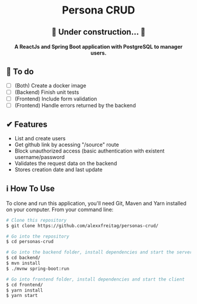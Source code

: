 <h1 align="center">
    Persona CRUD
</h1>

<h2 align="center">🚧 Under construction... 🚧</h2>

<h4 align="center">
  A ReactJs and Spring Boot application with PostgreSQL to manager users.
</h4>

## 🎯 To do
- [ ] (Both) Create a docker image
- [ ] (Backend) Finish unit tests
- [ ] (Frontend) Include form validation
- [ ] (Frontend) Handle errors returned by the backend

## ✔ Features
- List and create users
- Get github link by acessing "/source" route
- Block unauthorized access (basic authentication with existent username/password
- Validates the request data on the backend
- Stores creation date and last update


## :information_source: How To Use

To clone and run this application, you'll need Git, Maven and Yarn installed on your computer. From your command line:

```bash
# Clone this repository
$ git clone https://github.com/alexxfreitag/personas-crud/

# Go into the repository
$ cd personas-crud

# Go into the backend folder, install dependencies and start the server
$ cd backend/
$ mvn install
$ ./mvnw spring-boot:run

# Go into frontend folder, install dependencies and start the client
$ cd frontend/
$ yarn install
$ yarn start
```
